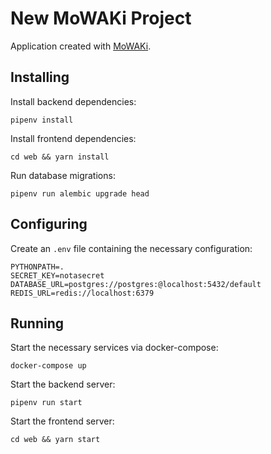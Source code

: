 # New MoWAKi Project

Application created with [MoWAKi].

[MoWAKi]: https://github.com/rshk/mowaki-project


## Installing

Install backend dependencies:

    pipenv install


Install frontend dependencies:

    cd web && yarn install


Run database migrations:

    pipenv run alembic upgrade head


## Configuring

Create an ``.env`` file containing the necessary configuration:

```
PYTHONPATH=.
SECRET_KEY=notasecret
DATABASE_URL=postgres://postgres:@localhost:5432/default
REDIS_URL=redis://localhost:6379
```


## Running

Start the necessary services via docker-compose:

    docker-compose up


Start the backend server:

    pipenv run start


Start the frontend server:

    cd web && yarn start
